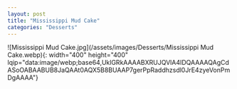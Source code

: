 ```yaml
---
layout: post
title: "Mississippi Mud Cake"
categories: "Desserts"
---
```

![Mississippi Mud Cake.jpg](/assets/images/Desserts/Mississippi Mud Cake.webp){: width="400" height="400" lqip="data:image/webp;base64,UklGRkAAAABXRUJQVlA4IDQAAAAQAgCdASoOABAABUB8JaQAAt0AQX5B8BUAAP7gerPpRaddhzsdl0JrE4zyeVonPmDgAAAA"}

